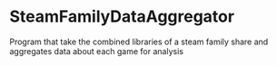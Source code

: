 # SteamFamilyDataAggregator
Program that take the combined libraries of a steam family share and aggregates data about each game for analysis
